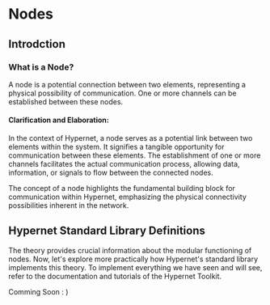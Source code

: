 # Nodes

## Introdction 

### What is a Node?

A node is a potential connection between two elements, representing a physical possibility of communication. One or more channels can be established between these nodes.

#### Clarification and Elaboration:
In the context of Hypernet, a node serves as a potential link between two elements within the system. It signifies a tangible opportunity for communication between these elements. The establishment of one or more channels facilitates the actual communication process, allowing data, information, or signals to flow between the connected nodes.

The concept of a node highlights the fundamental building block for communication within Hypernet, emphasizing the physical connectivity possibilities inherent in the network.


## Hypernet Standard Library Definitions

The theory provides crucial information about the modular functioning of nodes. Now, let's explore more practically how Hypernet's standard library implements this theory. To implement everything we have seen and will see, refer to the documentation and tutorials of the Hypernet Toolkit.

Comming Soon : )